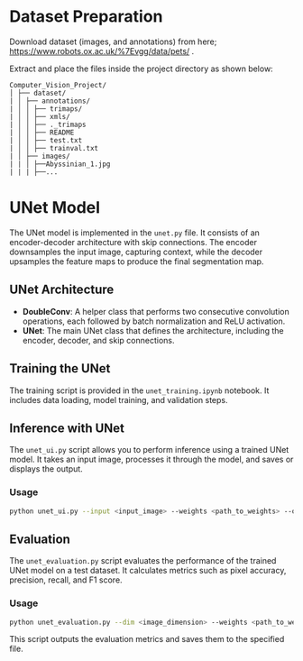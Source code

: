 # Dataset Preparation
Download dataset (images, and annotations) from here; https://www.robots.ox.ac.uk/%7Evgg/data/pets/ .

Extract and place the files inside the project directory as shown below:

```
Computer_Vision_Project/
│ ├── dataset/ 
| │ ├── annotations/ 
| │ │ ├── trimaps/ 
| │ │ ├── xmls/ 
| │ │ ├── ._trimaps 
| │ │ ├── README 
| │ │ ├── test.txt 
| │ │ ├── trainval.txt 
| │ ├── images/
| | │ ├──Abyssinian_1.jpg 
| | | ├──...
```
# UNet Model

The UNet model is implemented in the `unet.py` file. It consists of an encoder-decoder architecture with skip connections. The encoder downsamples the input image, capturing context, while the decoder upsamples the feature maps to produce the final segmentation map.

## UNet Architecture

- **DoubleConv**: A helper class that performs two consecutive convolution operations, each followed by batch normalization and ReLU activation.
- **UNet**: The main UNet class that defines the architecture, including the encoder, decoder, and skip connections.

## Training the UNet

The training script is provided in the `unet_training.ipynb` notebook. It includes data loading, model training, and validation steps.

## Inference with UNet

The `unet_ui.py` script allows you to perform inference using a trained UNet model. It takes an input image, processes it through the model, and saves or displays the output.

### Usage

```bash
python unet_ui.py --input <input_image> --weights <path_to_weights> --output <output_image> (optionally --gt <path_to_ground_truth>)
```

## Evaluation

The `unet_evaluation.py` script evaluates the performance of the trained UNet model on a test dataset. It calculates metrics such as pixel accuracy, precision, recall, and F1 score.

### Usage

```bash
python unet_evaluation.py --dim <image_dimension> --weights <path_to_weights> --metrics <path_to_save_file>
```

This script outputs the evaluation metrics and saves them to the specified file.